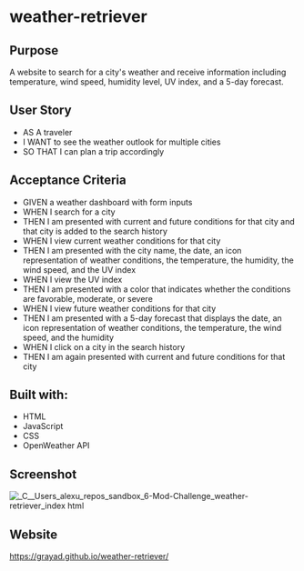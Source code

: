 # weather-retriever

## Purpose
A website to search for a city's weather and receive information including temperature, wind speed, humidity level, UV index, and a 5-day forecast.

## User Story
- AS A traveler
- I WANT to see the weather outlook for multiple cities
- SO THAT I can plan a trip accordingly

## Acceptance Criteria
- GIVEN a weather dashboard with form inputs
- WHEN I search for a city
- THEN I am presented with current and future conditions for that city and that city is added to the search history
- WHEN I view current weather conditions for that city
- THEN I am presented with the city name, the date, an icon representation of weather conditions, the temperature, the humidity, the wind speed, and the UV index
- WHEN I view the UV index
- THEN I am presented with a color that indicates whether the conditions are favorable, moderate, or severe
- WHEN I view future weather conditions for that city
- THEN I am presented with a 5-day forecast that displays the date, an icon representation of weather conditions, the temperature, the wind speed, and the humidity
- WHEN I click on a city in the search history
- THEN I am again presented with current and future conditions for that city

## Built with:
- HTML
- JavaScript
- CSS
- OpenWeather API

## Screenshot
![_C__Users_alexu_repos_sandbox_6-Mod-Challenge_weather-retriever_index html](https://user-images.githubusercontent.com/102432930/176485321-95df34ff-5116-4b82-a92a-617c6465792c.png)


## Website
https://grayad.github.io/weather-retriever/
